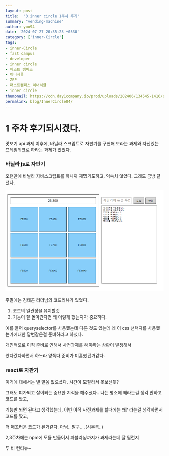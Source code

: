 ```yaml
---
layout: post
title:  "3.inner circle 1주차 후기"
summary: "vending-machine"
author: yoo94
date: '2024-07-27 20:35:23 +0530'
category: ['inner-Circle']
tags:
- inner-Circle
- fast campus
- developer
- inner circle
- 패스트 캠퍼스
- 이너서클
- ZEP
- 패스트캠퍼스 이너서클
- inner circle
thumbnail: https://cdn.day1company.io/prod/uploads/202406/134545-1416/simbol-black.png
permalink: blog/InnerCircle04/
---
```

# 1 주차 후기되시겠다.

맛보기 api 과제 이후에, 바닐라 스크립트로 자판기를 구현해 보라는 과제와 자신있는 프레임워크로 하라는 과제가 있었다.

### 바닐라 js로 자판기
오랜만에 바닐라 자바스크립트를 하니까 재밌기도하고, 익숙치 않았다. 그래도 금방 끝냈다.

![vendingmachine.png](../blog/postImg/vendingmachine.png)

주말에는 김태곤 리더님의 코드리뷰가 있었다.

1. 코드의 일관성을 유지할것
2. 기능이 잘 돌아간다면 왜 이렇게 했는지가 중요하다.

예를 들어 queryselector를 사용했는데 다른 것도 있는데 왜 이 css 선택자를 사용했는가에대한 답변같은걸 준비하라고 하셨다.

개인적으로 이직 준비로 인해서 사전과제를 해야하는 상황이 발생해서 

왔다갔다하면서 하느라 양쪽다 준비가 미흡했던거같다.

### react로 자판기

이거에 대해서는 별 말씀 없으셨다. 시간이 모잘라서 못보신듯?

그래도 피가되고 살이되는 중요한 지적을 해주셨다.. 나는 평소에 왜라는걸 생각 안하고 코드를 짰고, 

기능만 되면 된다고 생각했는데, 이번 이직 사전과제를 할때에는 왜? 라는걸 생각하면서 코드를 짰고,

더 매끄러운 코드가 된거같다. 아님.. 말구....(시무룩..)

2,3주차에는 npm에 모듈 만들어서 퍼블리싱까지가 과제라는데 잘 될런지 

투 비 컨티뉴~
